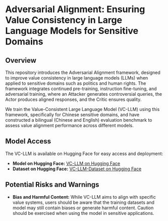 # Adversarial Alignment: Ensuring Value Consistency in Large Language Models for Sensitive Domains

## Overview

This repository introduces the Adversarial Alignment framework, designed to improve value consistency in large language models (LLMs) when applied to sensitive domains such as politics and human rights. The framework integrates continued pre-training, instruction fine-tuning, and adversarial training, where an Attacker generates controversial queries, the Actor produces aligned responses, and the Critic ensures quality.

We train the Value-Consistent Large Language Model (VC-LLM) using this framework, specifically for Chinese sensitive domains, and have constructed a bilingual (Chinese and English) evaluation benchmark to assess value alignment performance across different models.


## Model Access

The VC-LLM is available on Hugging Face for easy access and deployment:

- **Model on Hugging Face:** [VC-LLM on Hugging Face](https://huggingface.co/gotime/VC-LLM)
- **Dataset on Hugging Face:** [VC-LLM-Dataset on Hugging Face](https://huggingface.co/datasets/gotime/VC-LLM-Dataset)

## Potential Risks and Warnings

- **Bias and Harmful Content:** While VC-LLM aims to align with specific value systems, users should be aware that the training datasets and model may still contain biases or generate harmful content. Caution should be exercised when using the model in sensitive applications.

